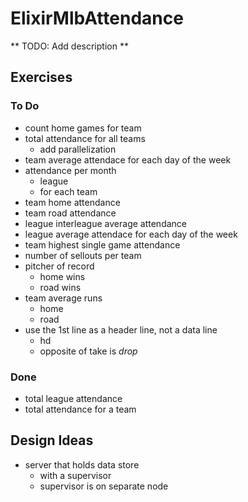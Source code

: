 ElixirMlbAttendance
===================

** TODO: Add description **

## Exercises 

### To Do

- count home games for team
- total attendance for all teams
  - add parallelization
- team average attendace for each day of the week
- attendance per month
  - league
  - for each team
- team home attendance
- team road attendance
- league interleague average attendance
- league average attendace for each day of the week
- team highest single game attendance
- number of sellouts per team
- pitcher of record
  - home wins
  - road wins
- team average runs
  - home
  - road
- use the 1st line as a header line, not a data line
  - hd
  - opposite of take is _drop_

### Done

- total league attendance
- total attendance for a team



## Design Ideas

- server that holds data store
  - with a supervisor
  - supervisor is on separate node


